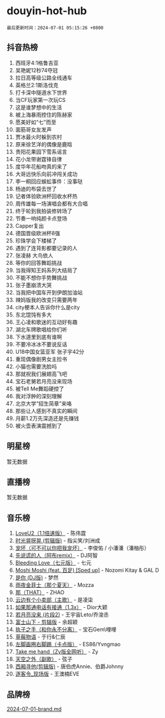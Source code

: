 # douyin-hot-hub

`最后更新时间：2024-07-01 05:15:26 +0800`

## 抖音热榜

1. 西班牙4:1格鲁吉亚
1. 吴艳妮12秒74夺冠
1. 拉日高等级公路全线通车
1. 英格兰2:1斯洛伐克
1. 打卡深中隧道水下世界
1. 当CF玩家第一次玩CS
1. 这是谁梦想中的生活
1. 被上海暴雨控住的陈赫家
1. 愿美好如“七”而至
1. 面筋哥女友发声
1. 贾冰最火时躲到农村
1. 原来徐艺洋的偶像是鹿晗
1. 贵阳花果园下雪系谣言
1. 花小龙带谢霆锋自律
1. 度华年花船吻真的来了
1. 大哥远快乐向前冲闯关成功
1. 李一桐回应蜈蚣事件：没事哒
1. 杨迪的布袋去世了
1. 记者体验欧洲杯回收水杯热
1. 周传雄每一场演唱会都有大合唱
1. 终于轮到我拍装修转场了
1. 节奏一响纯颜卡点登场
1. Capper复出
1. 德国晋级欧洲杯8强
1. 珍珠学会下楼梯了
1. 遇到了连背影都要记录的人
1. 张凌赫 大鸟依人
1. 等你的回答舞蹈挑战
1. 当我得知王妈系列大结局了
1. 不能不想你手势舞挑战
1. 张子墨崩溃大哭
1. 当我把中国车开到伊朗加油站
1. 辣妈版我的改变只需要两年
1. city梗本人告诉你什么是city
1. 东北馄饨有多大
1. 王心凌和歌迷的互动好有趣
1. 湖北车牌歌唱给你们听
1. 下水道里到底有谁啊
1. 不要冷冰冰不要说反话
1. U18中国女篮亚军 张子宇42分
1. 重现偶像剧男女主捡书
1. 小猫也需要洗脸吗
1. 那就祝我们展翅高飞吧
1. 宝石老舅若月亮没来现场
1. 被Tell Me舞蹈硬控了
1. 我对浮肿的深刻理解
1. 北京大学“招生简章”来咯
1. 那些让人感到不真实的瞬间
1. 月薪1.2万先深造还是先赚钱
1. 被火壶表演震撼到了

## 明星榜

暂无数据

## 直播榜

暂无数据

## 音乐榜

1. [LoveU2（1.1倍速版）](https://sf6-cdn-tos.douyinstatic.com/obj/tos-cn-ve-2774/oQMeDffLaEmgMwgCOEMAFCI6INzoFPgWdD0rsa) - 陈伟霆
1. [时光晃呀晃 (剪辑版)](https://sf5-hl-cdn-tos.douyinstatic.com/obj/tos-cn-ve-2774/o8ACeQem3gwI1x3GIYGAfKG0LJebKFRJDwRwyW) - 指尖笑/刘洲成
1. [宠坏（可不可以你把我宠坏）](https://sf5-hl-cdn-tos.douyinstatic.com/obj/tos-cn-ve-2774/ocWI8ft2gd0rAfXKzvKGeMQM6fVLTLfA8UJzwl) - 李俊佑 / 小潘潘（潘柚彤）
1. [先说谎的人（阿布remix）](https://sf3-cdn-tos.douyinstatic.com/obj/tos-cn-ve-2774/owQtOFmAzBgxBKDOYfeCTQTgE9cDORrOQqmCZy) - DJ阿智
1. [Bleeding Love（七元版）](https://sf5-hl-cdn-tos.douyinstatic.com/obj/tos-cn-ve-2774/oEgC9eZFHQ1MfSRnrfkzFp8AayDWqAQMABBgUs) - 七元
1. [Moshi Moshi (feat. 百足) [Sped up]](https://sf3-cdn-tos.douyinstatic.com/obj/tos-cn-ve-2774/ocCPFQcXJLeroaIdQLIGAoeeYM3OAUYGDguHXz) - Nozomi Kitay & GAL D
1. [是你 (DJ版)](https://sf5-hl-cdn-tos.douyinstatic.com/obj/tos-cn-ve-2774/1ec766e572b34c42853ce6315d426850) - 梦然
1. [雨夜金菲士（那个夏天）](https://sf5-hl-cdn-tos.douyinstatic.com/obj/tos-cn-ve-2774/osPmPLDWQBBE2Z6bftCgYwkFaF4pEYEneXaZQs) - Mozza
1. [那（THAT）](https://sf5-hl-cdn-tos.douyinstatic.com/obj/tos-cn-ve-2774/oIIWGeBZCnlGx9tl0gFlCfwlQbj7QWAD8HYAGg) - ZHAO
1. [云边有个小卖部（主歌）](https://sf5-hl-cdn-tos.douyinstatic.com/obj/tos-cn-ve-2774/okvgzOZylLA4WYUHkAhpy5DrCiqAmBjiMIkJp) - 是凌柒
1. [如果那通电话有接通（1.3x）](https://sf5-hl-cdn-tos.douyinstatic.com/obj/tos-cn-ve-2774/ocJeJKhUhAJG8EYZiEFfGFAPkD3beMQ5mwDv1e) - Dior大颖
1. [若月亮没来 (片段2)](https://sf5-hl-cdn-tos.douyinstatic.com/obj/tos-cn-ve-2774/ocQavLLjkCOeDxGyYeIMGgNAIwJ0QXE1Ve3Fzv) - 王宇宙Leto/乔浚丞
1. [富士山下 - 剪辑版](https://sf3-cdn-tos.douyinstatic.com/obj/tos-cn-ve-2774/o4QGmeUZhQXvtC5BDkogeQni8WbdCBUJEYI12v) - 余超颖
1. [执子之手（和你永不分离）](https://sf6-cdn-tos.douyinstatic.com/obj/tos-cn-ve-2774/oU4mUWISThYfqtA61VOl8PAQGeK2LGGQfFCZfY) - 宝石Gem\哩哩
1. [草莓物语](https://sf3-cdn-tos.douyinstatic.com/obj/tos-cn-ve-2774/okynhJ7jEAIIZBfsLgYMEI8QC3WbQNN66RKzhT) - 于行&仁辰
1. [左脚画圈右脚踢（卡点版）](https://sf5-hl-cdn-tos.douyinstatic.com/obj/tos-cn-ve-2774/oAoAIr8BJv8B7W4CEBMsaSfDWrAiF4izwIDMJg) - ES86/Yvngmao
1. [Take me hand（Zy版全网听）](https://sf5-hl-cdn-tos.douyinstatic.com/obj/tos-cn-ve-2774/owyUoUuVpA1I7BiszAYMSqbGseWQw8P7Ea2BiR) - Zy
1. [天空之外（副歌）](https://sf5-hl-cdn-tos.douyinstatic.com/obj/tos-cn-ve-2774/oAYn0BTp8jS8iSyZSHMUWAikyvAWI1c7aiJTr) - 弦子
1. [西厢寻他(剪辑版)](https://sf5-hl-cdn-tos.douyinstatic.com/obj/tos-cn-ve-2774/oUsAVfAQKlRNxEv5qxvIB8o5qmIWUcXbzJKJhw) - 唐伯虎Annie、伯爵Johnny
1. [逐客令_现场版](https://sf3-cdn-tos.douyinstatic.com/obj/tos-cn-ve-2774/okjvqFftEMAIgLPvI8f4MT5CZVyxmDQdBOwjBv) - 王澳楠EVE

## 品牌榜

[2024-07-01-brand.md](2024-07-01-brand.md)
